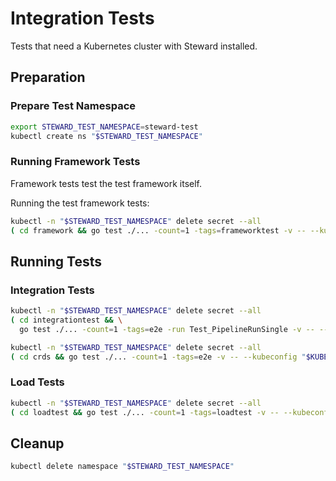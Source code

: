 # Integration Tests

Tests that need a Kubernetes cluster with Steward installed.

## Preparation

### Prepare Test Namespace

```bash
export STEWARD_TEST_NAMESPACE=steward-test
kubectl create ns "$STEWARD_TEST_NAMESPACE"
```

### Running Framework Tests

Framework tests test the test framework itself.

Running the test framework tests:

```bash
kubectl -n "$STEWARD_TEST_NAMESPACE" delete secret --all
( cd framework && go test ./... -count=1 -tags=frameworktest -v -- --kubeconfig "$KUBECONFIG" )
```

## Running Tests

### Integration Tests

```bash
kubectl -n "$STEWARD_TEST_NAMESPACE" delete secret --all
( cd integrationtest && \
  go test ./... -count=1 -tags=e2e -run Test_PipelineRunSingle -v -- --kubeconfig "$KUBECONFIG" )
```

```bash
kubectl -n "$STEWARD_TEST_NAMESPACE" delete secret --all
( cd crds && go test ./... -count=1 -tags=e2e -v -- --kubeconfig "$KUBECONFIG" )
```

### Load Tests

```bash
kubectl -n "$STEWARD_TEST_NAMESPACE" delete secret --all
( cd loadtest && go test ./... -count=1 -tags=loadtest -v -- --kubeconfig "$KUBECONFIG" )
```

## Cleanup

```bash
kubectl delete namespace "$STEWARD_TEST_NAMESPACE"
```
